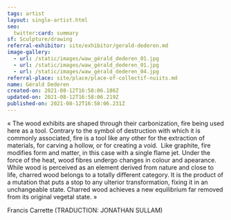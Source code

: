 ```yaml
---
tags: artist
layout: single-artist.html
seo:
  twitter:card: summary
sf: Sculpture/drawing
referral-exhibitor: site/exhibitor/gerald-dederen.md
image-gallery:
  - url: /static/images/waw_gérald_dederen_01.jpg
  - url: /static/images/waw_gérald_dederen_01.jpg
  - url: /static/images/waw_gérald_dederen_04.jpg
referral-place: site/place/place-of-collectif-nuiits.md
name: Gérald Dederen
created-on: 2021-08-12T16:58:06.186Z
updated-on: 2021-08-12T16:58:06.219Z
published-on: 2021-08-12T16:58:06.231Z
---
```

<!--StartFragment-->

« The wood exhibits are shaped through their carbonization, fire being used here as a tool. Contrary to the symbol of destruction with which it is commonly associated, fire is a tool like any other for the extraction of materials, for carving a hollow, or for creating a void.  Like graphite, fire modifies form and matter, in this case with a single flame jet. Under the force of the heat, wood fibres undergo changes in colour and apearance. While wood is perceived as an element derived from nature and close to life, charred wood belongs to a totally different category. It is the product of a mutation that puts a stop to any ulterior transformation, fixing it in an unchangeable state. Charred wood achieves a new equilibrium far removed from its original vegetal state. »

Francis Carrette (TRADUCTION: JONATHAN SULLAM) 



<!--EndFragment-->